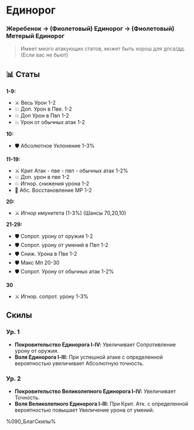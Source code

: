# Единорог
### Жеребенок → (Фиолетовый) Единорог → (Фиолетовый) Метерый Единорог  
> Имеет много атакующих статов, может быть хорош для дпса/дд. (Если вас не бьют)
## 📊 Статы  

**1-9:**  
- ⚔️️️ Весь Урон 1-2
- 💥 Доп. Урон в Пве. 1-2
- 💥 Доп Урон в Пвп 1-2
- 💥 Урон от обычных атак 1-2 

**10:**  
- 🛡️ Абсолютное Уклонение 1-3%

**11-19:**  
- ⚔️ Крит Атак - пве - пвп - обычных атак 1-2% 
- 💥 Доп. урон в пве 1-2
- 💥 Игнор. снижения урона 1-2
- 🔋 Абс. Восстановление MP 1-2  

**20:**  
- ⚔️ Игнор имунитета (1-3%) (Шансы 70,20,10)  

**21-29:**  
- 🛡️ Сопрот. урону от оружия 1-2
- 🛡️ Сопрот. урону от умений в Пвп 1-2
- 🛡️ Сниж. Урона в Пве 1-2
- 🛡️ Макс Мп 20-30
- 🛡️ Сопрот. Урону от обычных атак 1-2%

**30**
- ⚔️ Игнор. сопрот. урону 1-3%

## Скилы
### Ур. 1
- **Покровительство Единорога Ⅰ-Ⅳ:** Увеличивает Сопротивление урону от оружия.
- **Воля Единорога Ⅰ-Ⅲ:** При успешной атаке с определенной вероятностью увеличивает Абсолютную точность.

### Ур. 2
- **Покровительство Великолепного Единорога Ⅰ-Ⅳ:** Увеличивает Точность.
- **Воля Великолепного Единорога Ⅰ-Ⅲ:** При Крит. Атк. с определенной вероятностью повышает Увеличение урона от умений.

%090_БлагСкилы%